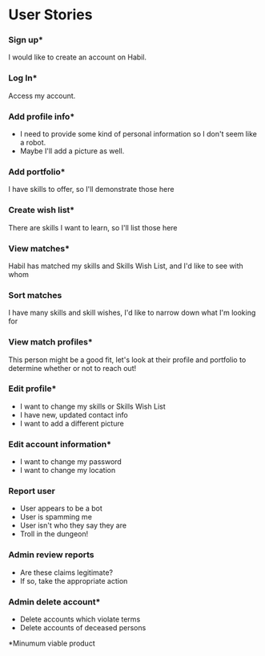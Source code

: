 # User Stories

### Sign up*
I would like to create an account on Habil.

### Log In*
Access my account.

### Add profile info*
- I need to provide some kind of personal information so I don't seem like a robot.
- Maybe I'll add a picture as well.

### Add portfolio*
I have skills to offer, so I'll demonstrate those here

### Create wish list*
There are skills I want to learn, so I'll list those here

### View matches*
Habil has matched my skills and Skills Wish List, and I'd like to see with whom

### Sort matches
I have many skills and skill wishes, I'd like to narrow down what I'm looking for

### View match profiles*
This person might be a good fit, let's look at their profile and portfolio to determine whether or not to reach out!

### Edit profile*
- I want to change my skills or Skills Wish List
- I have new, updated contact info
- I want to add a different picture

### Edit account information*
- I want to change my password
- I want to change my location

### Report user
- User appears to be a bot
- User is spamming me
- User isn't who they say they are
- Troll in the dungeon!

### Admin review reports
- Are these claims legitimate?
- If so, take the appropriate action

### Admin delete account*
- Delete accounts which violate terms
- Delete accounts of deceased persons

*Minumum viable product
